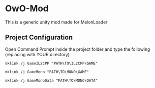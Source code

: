 # OwO-Mod
This is a generic unity mod made for MelonLoader


## Project Configuration
Open Command Prompt inside the project folder and type the following (replacing with YOUR directory)

```mklink /j GameIL2CPP "PATH\TO\IL2CPP\GAME"```

```mklink /j GameMono "PATH\TO\MONO\GAME"```

```mklink /j GameMonoData "PATH\TO\MONO\DATA"```